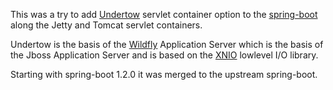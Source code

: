 This was a try to add [Undertow](http://undertow.io) servlet container option to the [spring-boot](http://projects.spring.io/spring-boot/) along the Jetty and Tomcat servlet containers.

Undertow is the basis of the [Wildfly](http://www.wildfly.org/) Application Server which is the basis of the Jboss Application Server and is based on the [XNIO](http://www.jboss.org/xnio) lowlevel I/O library.

Starting with spring-boot 1.2.0 it was merged to the upstream spring-boot.
